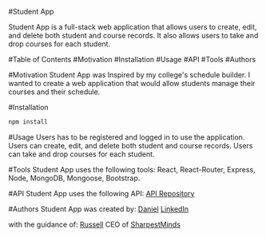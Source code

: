 #Student App

Student App is a full-stack web application that allows users to create, edit, and delete both student and course records. It also allows users to take and drop courses for each student.

#Table of Contents
#Motivation
#Installation
#Usage
#API
#Tools
#Authors

#Motivation
Student App was Inspired by my college's schedule builder. I wanted to create a web application that would allow students manage their courses and their schedule.

#Installation

```bash
npm install
```

#Usage
Users has to be registered and logged in to use the application.
Users can create, edit, and delete both student and course records.
Users can take and drop courses for each student.

#Tools
Student App uses the following tools:
React, React-Router, Express, Node, MongoDB, Mongoose, Bootstrap.

#API
Student App uses the following API:
[API Repository](https://github.com/Daniel-olaO/StudentAPI-nodeJs)

#Authors
Student App was created by:
[Daniel](https://github.com/Daniel-olaO)
[LinkedIn](https://www.linkedin.com/in/daniel-adedeji-1a996220a/)

with the guidance of:
[Russell](https://github.com/Russell-Pollari)
CEO of [SharpestMinds](https://www.sharpestminds.com/)
